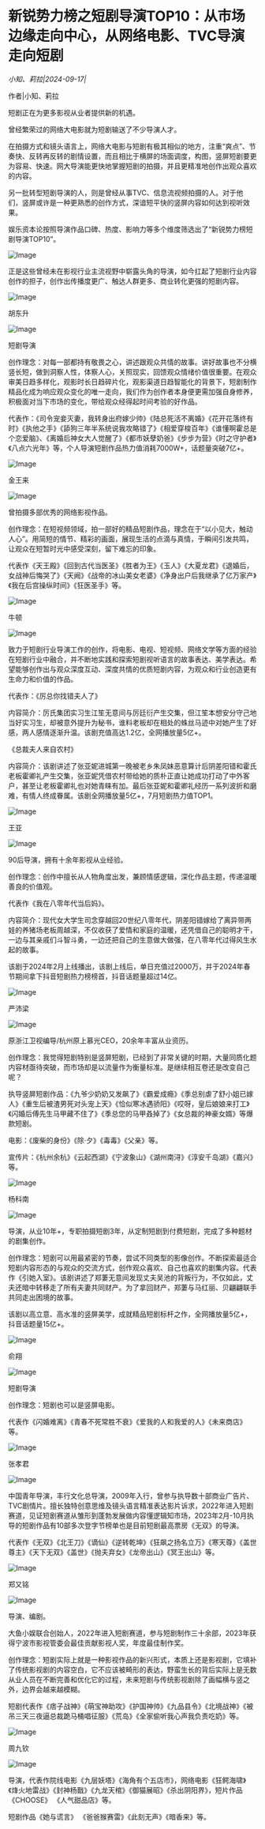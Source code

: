 # 新锐势力榜之短剧导演TOP10：从市场边缘走向中心，从网络电影、TVC导演走向短剧

*小知、莉拉|2024-09-17|*

作者|小知、莉拉

短剧正在为更多影视从业者提供新的机遇。

曾经繁荣过的网络大电影就为短剧输送了不少导演人才。

在拍摄方式和镜头语言上，网络大电影与短剧有极其相似的地方，注重“爽点”、节奏快、反转再反转的剧情设置，而且相比于横屏的场面调度，构图，竖屏短剧要更为容易、快速。网大导演能更快地掌握短剧的拍摄，并且更精准地创作出观众喜欢的内容。

另一批转型短剧导演的人，则是曾经从事TVC、信息流视频拍摄的人。对于他们，竖屏或许是一种更熟悉的创作方式，深谙短平快的竖屏内容如何达到视听效果。

娱乐资本论按照导演作品口碑、热度、影响力等多个维度筛选出了“新锐势力榜短剧导演TOP10”。

![Image](https://mp.toutiao.com/mp/agw/article_material/open_image/get?code=NThiNDg2ODFlMDM2ZDJiMWU1Njk0NTBlYmNhMGQyNGEsMTcyNjU4Njg4MDk4MA==)

正是这些曾经未在影视行业主流视野中崭露头角的导演，如今扛起了短剧行业内容创作的担子，创作出传播度更广、触达人群更多、商业转化更强的短剧内容。

![Image](https://mp.toutiao.com/mp/agw/article_material/open_image/get?code=NWJhMjBiMjFlZGU3NTA5YmI0NDRjMzFiZjUxNjc1MWUsMTcyNjU4Njg4MDk4MA==)

胡东升

![Image](https://mp.toutiao.com/mp/agw/article_material/open_image/get?code=MzdhYTEzMGNhMmI0MzE5N2IyYmM2YjJjZTAxY2E2NDIsMTcyNjU4Njg4MDk4MQ==)

短剧导演

创作理念：对每一部都持有敬畏之心，讲述跟观众共情的故事。讲好故事也不分横竖长短，做到洞察人性，体察人心，关照现实，回馈观众情绪价值很重要。在观众审美日趋多样化，观影时长日趋碎片化，观影渠道日趋智能化的背景下，短剧制作精品化成为响应观众变化的唯一走向，我们作为创作者本身便更需加强自身修养，积极面对当下市场的变化，带给观众经得起时间考验的好作品。

代表作：《司令宠妾灭妻，我转身出府嫁少帅》《陆总死活不离婚》《花开花落终有时》《执他之手》《舔狗三年半系统说我攻略错了》《相爱穿梭百年》《谁懂啊霍总是个恋爱脑》、《离婚后神女大人觉醒了》《都市妖孽奶爸》《步步为营》《时之守护者》《八点六光年》等，个人导演短剧作品热力值消耗7000W+，话题量突破7亿+。

![Image](https://mp.toutiao.com/mp/agw/article_material/open_image/get?code=NjBiZmRiYTJjOTE5Y2FmYjk5NWYwMWU3YzcwZmVlYzgsMTcyNjU4Njg4MDk4MQ==)

金王来

![Image](https://mp.toutiao.com/mp/agw/article_material/open_image/get?code=OWYyOGI5YzE2YmQ3YjRkOWUwMTg0YTEyMzk3OTQ5OTYsMTcyNjU4Njg4MDk4MQ==)

曾拍摄多部优秀的网络影视作品。

创作理念：在短视频领域，拍一部好的精品短剧作品，理念在于“以小见大，触动人心”。用简短的情节、精彩的画面，展现生活的点滴与真情，于瞬间引发共鸣，让观众在短暂时光中感受深刻，留下难忘的印象。

代表作《天王殿》《回到古代当医圣》《胜者为王》《玉人》《大夏龙君》《退婚后，女战神后悔哭了》《天阙》《战帝的冰山美女老婆》《净身出户后我继承了亿万家产》《我在后宫操纵时间》《狂医圣手》等。

![Image](https://mp.toutiao.com/mp/agw/article_material/open_image/get?code=NGYxMjZlYWNhZWFkMDFmNGRjZDJiZDM5ZDUxOTZiNWYsMTcyNjU4Njg4MDk4MQ==)

牛顿

![Image](https://mp.toutiao.com/mp/agw/article_material/open_image/get?code=MzAxZWM3OTRiNjAzNDA5YjY1NDk5Y2UxNTJhMTM1NzIsMTcyNjU4Njg4MDk4MQ==)

致力于短剧行业导演工作的创作，将电影、电视、短视频、网络文学等方面的经验在短剧行业中融合，并不断地实践和探索短剧视听语言的故事表达、美学表达。希望能够创作出与观众深度互动、深度共情的优质短剧内容，为观众和行业创造更有生命力和价值的作品。

代表作：《厉总你找错夫人了》

内容简介：厉氏集团实习生江笙无意间与厉廷衍产生交集，但江笙本想安分守己地当好实习生，却被意外提升为秘书，谁料老板却在相处的蛛丝马迹中对她产生了好感，两人感情逐渐升温。该剧充值高达1.2亿，全网播放量5亿+。

《总裁夫人来自农村》

内容简介：该剧讲述了张亚妮进城第一晚被老乡朱凤妹恶意算计后阴差阳错和霍氏老板霍卿礼产生交集，张亚妮凭借农村带给她的质朴正直让她成功打动了中外客户，甚至让老板霍卿礼也对她青睐有加。最后张亚妮和霍卿礼经历一系列波折和磨难，有情人终成眷属。该剧全网播放量5亿+，7月短剧热力值TOP1。

![Image](https://mp.toutiao.com/mp/agw/article_material/open_image/get?code=Y2YzZmUyMzgxZWU5NWY2NjZmMGMwZGM2NjUwMzM4NjcsMTcyNjU4Njg4MDk4MQ==)

王亚

![Image](https://mp.toutiao.com/mp/agw/article_material/open_image/get?code=NTAxODU4MDY0MzlhMjY0MDI0OTQ5YWE4ZWJlMmY5ZDgsMTcyNjU4Njg4MDk4MQ==)

90后导演，拥有十余年影视从业经验。

创作理念：创作中擅长从人物角度出发，兼顾情感逻辑，深化作品主题，传递温暖善良的价值观。

代表作《我在八零年代当后妈》。

内容简介：现代女大学生司念穿越回20世纪八零年代，阴差阳错嫁给了离异带两娃的养猪场老板周越深，不仅收获了爱情和家庭的温暖，还凭借自己的聪明才干，一边与其亲戚们斗智斗勇，一边还把自己的生意做大做强，在八零年代过得风生水起的故事。

该剧于2024年2月上线播出，该剧上线后，单日充值过2000万，并于2024年春节期间拿下抖音短剧热力榜榜首，抖音话题量超过14亿。

![Image](https://mp.toutiao.com/mp/agw/article_material/open_image/get?code=NTVjZjdiMDU2M2Y2ZWViNmIyNTgyMmEzNTI3YzRiMDksMTcyNjU4Njg4MDk4MQ==)

严沛梁

![Image](https://mp.toutiao.com/mp/agw/article_material/open_image/get?code=OGUzM2Q4MjZmM2M3YTk4ZjlmODc0Y2ExMWVmMWRjMzIsMTcyNjU4Njg4MDk4MQ==)

原浙江卫视编导/杭州原上慕光CEO，20余年丰富从业资历。

创作理念：我觉得短剧特别是竖屏短剧，已经到了非常关键的时期，大量同质化题内容材亟待突破，而市场却是以流量作为衡量标准。是继续相互卷还是改变自己呢？

执导竖屏短剧作品：《九爷少奶奶又发飙了》《霸爱成瘾》《季总别虐了舒小姐已嫁人》《重生后被渣男死对头宠上天》《恰似寒冰遇骄阳》《哎呀，皇后娘娘来打工》《闪婚后傅先生马甲藏不住了》《季总您的马甲叒掉了》《女总裁的神豪女婿》等爆款短剧。

电影：《废柴的身份》《除·夕》《毒毒》《父亲》等。

宣传片：《杭州余杭》《云起西湖》《宁波象山》《湖州南浔》《淳安千岛湖》《嘉兴》等。

![Image](https://mp.toutiao.com/mp/agw/article_material/open_image/get?code=MmE1ZDNlZTdkMGU3NmEyOTVhMTlhZWZjODcxOTRhMjgsMTcyNjU4Njg4MDk4MQ==)

杨科南

![Image](https://mp.toutiao.com/mp/agw/article_material/open_image/get?code=ZDZlZTMwNWYyNWM4MDJmMTkyYTE4OWFkMWU0YjkxY2IsMTcyNjU4Njg4MDk4MQ==)

导演，从业10年+，专职拍摄短剧3年，从定制短剧到付费短剧，完成了多种题材的剧集创作。

创作理念：短剧可以用最紧密的节奏，尝试不同类型的影像创作。不断探索最适合短剧内容形态的与观众的交流方式，创作观众喜欢、自己也喜欢的剧集内容。代表作《引她入室》。该剧讲述了郑萋无意间发现丈夫吴池的背叛行为，不仅如此，丈夫还暗中转移走了所有夫妻共同财产。为了拿回财产，郑萋与马红丽、贝翩翩联手共同走出困境的故事。

该剧以高立意、高水准的竖屏美学，成就精品短剧标杆之作，全网播放量5亿+，抖音话题量15亿+。

![Image](https://mp.toutiao.com/mp/agw/article_material/open_image/get?code=NTcxNGFkODViNzQ4YzQ2MDlmOTFhZTA0MDFiN2ZjNWMsMTcyNjU4Njg4MDk4MQ==)

俞翔

![Image](https://mp.toutiao.com/mp/agw/article_material/open_image/get?code=ODRmYzdiNjcxM2ZmNmViODZiYTQzODVlNzYwZDZmMzUsMTcyNjU4Njg4MDk4MQ==)

短剧导演

创作理念：短剧也可以是竖屏电影。

代表作《闪婚难离》《青春不死常胜不衰》《爱我的人和我爱的人》《未来商店》等。

![Image](https://mp.toutiao.com/mp/agw/article_material/open_image/get?code=MTRmZmY1ZWQ2ZTE0ZjM3MzdmMDRkOWU5NzFhMGMzNWIsMTcyNjU4Njg4MDk4MQ==)

张孝君

![Image](https://mp.toutiao.com/mp/agw/article_material/open_image/get?code=MWMwNmI3ZDAxN2QzNzRjYjg0ZWFhYTcwNDBmNTI1YmEsMTcyNjU4Njg4MDk4MQ==)

中国青年导演，丰行文化总导演，2009年入行，曾参与执导数十部商业广告片、TVC剧情片。擅长独特创意思维及镜头语言精准表达影片诉求，2022年进入短剧赛道，见证短剧赛道从雏形到蓬勃发展做内容懂逻辑知市场，2023年2月-10月执导的短剧作品有10部多次登字节榜单也是目前短剧最高票房《无双》的导演。

代表作《无双》《北王刀》《谪仙》《逆转乾坤》《狂飙之扬名立万》《寒天尊》《盖世尊主》《天下无双》《盖世》《抛夫弃女》《龙帝出山》《冥王出山》等。

![Image](https://mp.toutiao.com/mp/agw/article_material/open_image/get?code=NmQyZjU0NzFkN2JmNTE2N2NkZjQyNWQ0MWU5YzRlZmMsMTcyNjU4Njg4MDk4MQ==)

郑又铭

![Image](https://mp.toutiao.com/mp/agw/article_material/open_image/get?code=NjFjOGE0ZDg4MWI5NjFjMDM3YjYyMzgxYzZlZTJkZDUsMTcyNjU4Njg4MDk4MQ==)

导演、编剧。

大鱼小娱联合创始人，2022年进入短剧赛道，参与短剧制作三十余部，2023年获得宁波市影视管委会最佳贡献影视人奖，年度最佳制作奖。

创作理念：短剧实际上就是一种影视作品的新兴形式，本质上还是影视剧，它填补了传统影视剧的内容空白，它不应该被畸形的表达，野蛮生长的背后实际上是无数从业人员在不断完善和优化它的过程，未来短剧与传统影视剧除了画幅横与竖之外，边界会越来越模糊。

短剧代表作《痞子战神》《萌宝神助攻》《护国神帅》《九品县令》《北境战神》《被吊三天三夜逼总裁跪马桶唱征服》《荒岛》《全家偷听我心声我负责吃奶》等。

![Image](https://mp.toutiao.com/mp/agw/article_material/open_image/get?code=NjFhODQ0NDA3MjRmOTUzODJiNDJhNmJmYWY1ZTM3MzUsMTcyNjU4Njg4MDk4MQ==)

周九钦

![Image](https://mp.toutiao.com/mp/agw/article_material/open_image/get?code=ODVlYTFlN2U0YzVkMmMzYmY3ZmUzNTU3OTQxZDE1M2IsMTcyNjU4Njg4MDk4MQ==)

导演，代表作院线电影《九层妖塔》《海角有个五店市》，网络电影《狂鳄海啸》《烽火地雷战》《封神杨戬》《九龙天棺》《御猫展昭》《杀出阴阳界》，短片作品《CHOOSE》 《人气甜品店》等。

短剧作品《她与谎言》 《爸爸猴赛雷》《此刻无声》《暗香来》等。

